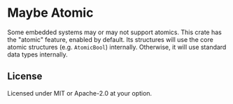 # Maybe Atomic

Some embedded systems may or may not support atomics. This crate has the "atomic" feature, enabled by default. Its structures will use the core atomic structures (e.g. `AtomicBool`) internally. Otherwise, it will use standard data types internally.

## License

Licensed under MIT or Apache-2.0 at your option.
